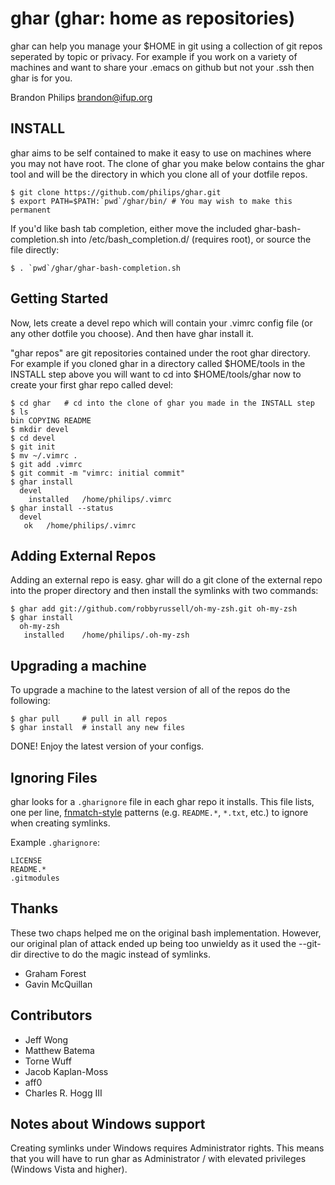 ghar (ghar: home as repositories)
=================================

ghar can help you manage your $HOME in git using a collection of git repos
seperated by topic or privacy. For example if you work on a variety of
machines and want to share your .emacs on github but not your .ssh then ghar
is for you.

Brandon Philips <brandon@ifup.org>

INSTALL
-------

ghar aims to be self contained to make it easy to use on machines where you
may not have root. The clone of ghar you make below contains the ghar tool and
will be the directory in which you clone all of your dotfile repos.

    $ git clone https://github.com/philips/ghar.git
    $ export PATH=$PATH:`pwd`/ghar/bin/ # You may wish to make this permanent

If you'd like bash tab completion, either move the included
ghar-bash-completion.sh into /etc/bash\_completion.d/ (requires root),
or source the file directly:

    $ . `pwd`/ghar/ghar-bash-completion.sh

Getting Started
---------------

Now, lets create a devel repo which will contain your .vimrc config file (or
any other dotfile you choose). And then have ghar install it.

"ghar repos" are git repositories contained under the root ghar directory. For
example if you cloned ghar in a directory called $HOME/tools in the INSTALL
step above you will want to cd into $HOME/tools/ghar now to create your first
ghar repo called devel:

    $ cd ghar	# cd into the clone of ghar you made in the INSTALL step
    $ ls
    bin COPYING README
    $ mkdir devel
    $ cd devel
    $ git init
    $ mv ~/.vimrc .
    $ git add .vimrc
    $ git commit -m "vimrc: initial commit"
    $ ghar install
      devel
        installed	/home/philips/.vimrc
    $ ghar install --status
      devel
       ok	/home/philips/.vimrc

Adding External Repos
---------------------

Adding an external repo is easy. ghar will do a git clone of the external repo
into the proper directory and then install the symlinks with two commands:

    $ ghar add git://github.com/robbyrussell/oh-my-zsh.git oh-my-zsh
    $ ghar install
      oh-my-zsh
       installed	/home/philips/.oh-my-zsh

Upgrading a machine
-------------------

To upgrade a machine to the latest version of all of the repos do the
following:

    $ ghar pull		# pull in all repos
    $ ghar install	# install any new files

DONE! Enjoy the latest version of your configs.

Ignoring Files
--------------

ghar looks for a `.gharignore` file in each ghar repo it installs.
This file lists, one per line,
[fnmatch-style](http://docs.python.org/2/library/fnmatch.html)
patterns (e.g. `README.*`, `*.txt`, etc.) to ignore when creating
symlinks.

Example `.gharignore`:
```
LICENSE
README.*
.gitmodules
```

Thanks
------
These two chaps helped me on the original bash implementation. However,
our original plan of attack ended up being too unwieldy as it used the
--git-dir directive to do the magic instead of symlinks.

- Graham Forest
- Gavin McQuillan

Contributors
------------
- Jeff Wong
- Matthew Batema
- Torne Wuff
- Jacob Kaplan-Moss
- aff0
- Charles R. Hogg III


Notes about Windows support
---------------------------

Creating symlinks under Windows requires Administrator rights. This means that
you will have to run ghar as Administrator / with elevated privileges
(Windows Vista and higher).
